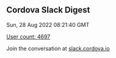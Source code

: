 ## Cordova Slack Digest
Sun, 28 Aug 2022 08:21:40 GMT

[User count: 4697](https://cordova.slack.com/)


Join the conversation at [slack.cordova.io](http://slack.cordova.io/)

